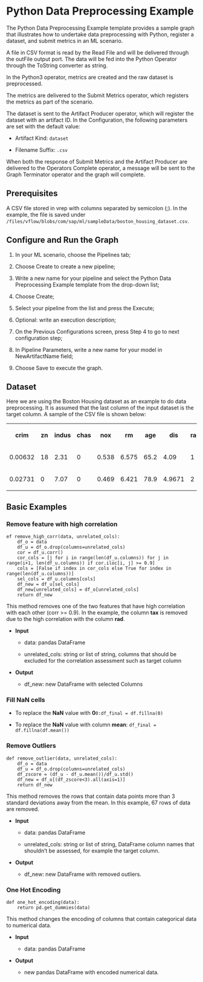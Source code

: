 <!-- loio32fd2654d8554f0798a0046da53a3d59 -->

# Python Data Preprocessing Example

The Python Data Preprocessing Example template provides a sample graph that illustrates how to undertake data preprocessing with Python, register a dataset, and submit metrics in an ML scenario.



A file in CSV format is read by the Read File and will be delivered through the outFile output port. The data will be fed into the Python Operator through the ToString converter as string.

In the Python3 operator, metrics are created and the raw dataset is preprocessed.

The metrics are delivered to the Submit Metrics operator, which registers the metrics as part of the scenario.

The dataset is sent to the Artifact Producer operator, which will register the dataset with an artifact ID. In the Configuration, the following parameters are set with the default value:

-   Artifact Kind: `dataset`

-   Filename Suffix: `.csv`


When both the response of Submit Metrics and the Artifact Producer are delivered to the Operators Complete operator, a message will be sent to the Graph Terminator operator and the graph will complete.



<a name="loio32fd2654d8554f0798a0046da53a3d59__section_c4r_ysx_2lb"/>

## Prerequisites

A CSV file stored in vrep with columns separated by semicolon \(;\). In the example, the file is saved under `/files/vflow/blobs/com/sap/ml/sampleData/boston_housing_dataset.csv`.



<a name="loio32fd2654d8554f0798a0046da53a3d59__section_znd_dtx_2lb"/>

## Configure and Run the Graph

1.  In your ML scenario, choose the Pipelines tab;

2.  Choose Create to create a new pipeline;

3.  Write a new name for your pipeline and select the Python Data Preprocessing Example template from the drop-down list;

4.  Choose Create;

5.  Select your pipeline from the list and press the Execute;

6.  Optional: write an execution description;

7.  On the Previous Configurations screen, press Step 4 to go to next configuration step;

8.  In Pipeline Parameters, write a new name for your model in NewArtifactName field;

9.  Choose Save to execute the graph.




<a name="loio32fd2654d8554f0798a0046da53a3d59__section_sx4_mtx_2lb"/>

## Dataset

Here we are using the Boston Housing dataset as an example to do data preprocessing. It is assumed that the last column of the input dataset is the target column. A sample of the CSV file is shown below:


<table>
<tr>
<th valign="top">

crim



</th>
<th valign="top">

zn



</th>
<th valign="top">

indus



</th>
<th valign="top">

chas



</th>
<th valign="top">

nox



</th>
<th valign="top">

rm



</th>
<th valign="top">

age



</th>
<th valign="top">

dis



</th>
<th valign="top">

rad



</th>
<th valign="top">

tax



</th>
<th valign="top">

ptratio



</th>
<th valign="top">

black



</th>
<th valign="top">

lstat



</th>
<th valign="top">

medv



</th>
</tr>
<tr>
<td valign="top">

0.00632



</td>
<td valign="top">

18



</td>
<td valign="top">

2.31



</td>
<td valign="top">

0



</td>
<td valign="top">

0.538



</td>
<td valign="top">

6.575



</td>
<td valign="top">

65.2



</td>
<td valign="top">

4.09



</td>
<td valign="top">

1



</td>
<td valign="top">

296



</td>
<td valign="top">

15.3



</td>
<td valign="top">

396.9



</td>
<td valign="top">

4.98



</td>
<td valign="top">

24



</td>
</tr>
<tr>
<td valign="top">

0.02731



</td>
<td valign="top">

0



</td>
<td valign="top">

7.07



</td>
<td valign="top">

0



</td>
<td valign="top">

0.469



</td>
<td valign="top">

6.421



</td>
<td valign="top">

78.9



</td>
<td valign="top">

4.9671



</td>
<td valign="top">

2



</td>
<td valign="top">

242



</td>
<td valign="top">

17.8



</td>
<td valign="top">

396.9



</td>
<td valign="top">

9.14



</td>
<td valign="top">

21.6



</td>
</tr>
</table>



<a name="loio32fd2654d8554f0798a0046da53a3d59__section_ikt_mtx_2lb"/>

## Basic Examples



### Remove feature with high correlation

```
ef remove_high_corr(data, unrelated_cols):
    df_o = data
    df_u = df_o.drop(columns=unrelated_cols)
    cor = df_u.corr()
    cor_cols = [j for i in range(len(df_u.columns)) for j in range(i+1, len(df_u.columns)) if cor.iloc[i, j] >= 0.9]    
    cols = [False if index in cor_cols else True for index in range(len(df_u.columns))]
    sel_cols = df_u.columns[cols]
    df_new = df_u[sel_cols]
    df_new[unrelated_cols] = df_o[unrelated_cols]
    return df_new
```

This method removes one of the two features that have high correlation with each other \(corr \>= 0.9\). In the example, the column **tax** is removed due to the high correlation with the column **rad**.

-   **Input**

    -   data: pandas DataFrame

    -   unrelated\_cols: string or list of string, columns that should be excluded for the correlation assessment such as target column


-   **Output**
    -   df\_new: new DataFrame with selected Columns





### Fill NaN cells

-   To replace the **NaN** value with **0**`0:df_final = df.fillna(0)`

-   To replace the **NaN** value with column **mean**: `df_final = df.fillna(df.mean())`




### Remove Outliers

```
def remove_outlier(data, unrelated_cols):
    df_o = data
    df_u = df_o.drop(columns=unrelated_cols)
    df_zscore = (df_u - df_u.mean())/df_u.std()
    df_new = df_o[(df_zscore<3).all(axis=1)]
    return df_new
```

This method removes the rows that contain data points more than 3 standard deviations away from the mean. In this example, 67 rows of data are removed.

-   **Input**

    -   data: pandas DataFrame

    -   unrelated\_cols: string or list of string, DataFrame column names that shouldn’t be assessed, for example the target column.


-   **Output**

    -   df\_new: new DataFrame with removed outliers.





### One Hot Encoding

```
def one_hot_encoding(data):
    return pd.get_dummies(data)
```

This method changes the encoding of columns that contain categorical data to numerical data.

-   **Input**

    -   data: pandas DataFrame


-   **Output**

    -   new pandas DataFrame with encoded numerical data.



